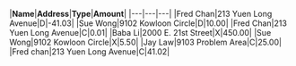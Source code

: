 |**Name**|**Address**|**Type**|**Amount**|
|---|---|---|
|Fred Chan|213 Yuen Long Avenue|D|-41.03|
|Sue Wong|9102 Kowloon Circle|D|10.00|
|Fred Chan|213 Yuen Long Avenue|C|0.01|
|Baba Li|2000 E. 21st Street|X|450.00|
|Sue Wong|9102 Kowloon Circle|X|5.50|
|Jay Law|9103 Problem Area|C|25.00|
|Fred chan|213 Yuen Long Avenue|C|41.02|
